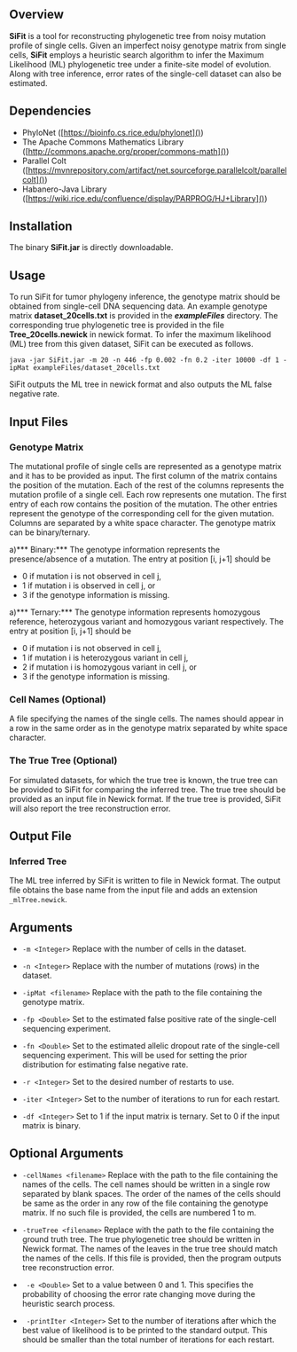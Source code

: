 ## Overview ##

**SiFit** is a tool for reconstructing phylogenetic tree from noisy mutation profile of single cells. Given an imperfect noisy genotype matrix from single cells, **SiFit** employs a heuristic search algorithm to infer the Maximum Likelihood (ML) phylogenetic tree under a finite-site model of evolution. Along with tree inference, error rates of the single-cell dataset can also be estimated.

## Dependencies ##

* PhyloNet ([https://bioinfo.cs.rice.edu/phylonet]())
* The Apache Commons Mathematics Library ([http://commons.apache.org/proper/commons-math]())
* Parallel Colt ([https://mvnrepository.com/artifact/net.sourceforge.parallelcolt/parallelcolt]())
* Habanero-Java Library ([https://wiki.rice.edu/confluence/display/PARPROG/HJ+Library]())

## Installation ##

The binary **SiFit.jar** is directly downloadable.

## Usage ##

To run SiFit for tumor phylogeny inference, the genotype matrix should be obtained from single-cell DNA sequencing data. An example genotype matrix **dataset_20cells.txt** is provided in the ***exampleFiles*** directory. The corresponding true phylogenetic tree is provided in the file **Tree_20cells.newick** in newick format. To infer the maximum likelihood (ML) tree from this given dataset, SiFit can be executed as follows.

```
java -jar SiFit.jar -m 20 -n 446 -fp 0.002 -fn 0.2 -iter 10000 -df 1 -ipMat exampleFiles/dataset_20cells.txt
```
SiFit outputs the ML tree in newick format and also outputs the ML false negative rate.

## Input Files ##
### Genotype Matrix ###
The mutational profile of single cells are represented as a genotype matrix and it has to be provided as input. The first column of the matrix contains the position of the mutation. Each of the rest of the columns represents the mutation profile of a single cell. Each row represents one mutation. The first entry of each row contains the position of the mutation. The other entries represent the genotype of the corresponding cell for the given mutation. Columns are separated by a white space character. The genotype matrix can be binary/ternary.

a)*** Binary:*** 
The genotype information represents the presence/absence of a mutation. The entry at position [i, j+1] should be

* 0 if mutation i is not observed in cell j,
* 1 if mutation i is observed in cell j, or
* 3 if the genotype information is missing.

a)*** Ternary:*** 
The genotype information represents homozygous reference, heterozygous variant and homozygous variant respectively. The entry at position [i, j+1] should be

* 0 if mutation i is not observed in cell j,
* 1 if mutation i is heterozygous variant in cell j, 
* 2 if mutation i is homozygous variant in cell j, or
* 3 if the genotype information is missing.

### Cell Names (Optional) ###
A file specifying the names of the single cells. The names should appear in a row in the same order as in the genotype matrix separated by white space character.

### The True Tree (Optional) ###
For simulated datasets, for which the true tree is known, the true tree can be provided to SiFit for comparing the inferred tree. The true tree should be provided as an input file in Newick format. If the true tree is provided, SiFit will also report the tree reconstruction error.

## Output File ##
### Inferred Tree ###
The ML tree inferred by SiFit is written to file in Newick format. The output file obtains the base name from the input file and adds an extension ```_mlTree.newick```.

## Arguments ##
* ```-m <Integer>``` Replace <Integer> with the number of cells in the dataset.

* ```-n <Integer>``` Replace <Integer> with the number of mutations (rows) in the dataset.

* ```-ipMat <filename>``` Replace <filename> with the path to the file containing the genotype matrix.

* ```-fp <Double>``` Set <Double> to the estimated false positive rate of the single-cell sequencing experiment. 

* ```-fn <Double>``` Set <Double> to the estimated allelic dropout rate of the single-cell sequencing experiment. This will be used for setting the prior distribution for estimating false negative rate.

* ```-r <Integer>``` Set <Integer> to the desired number of restarts to use.

* ```-iter <Integer>``` Set <Integer> to the number of iterations to run for each restart.

* ```-df <Integer>``` Set <Integer> to 1 if the input matrix is ternary. Set <Integer> to 0 if the input matrix is binary.

## Optional Arguments ##
* ```-cellNames <filename>``` Replace <filename> with the path to the file containing the names of the cells. The cell names should be written in a single row separated by blank spaces. The order of the names of the cells should be same as the order in any row of the file containing the genotype matrix. If no such file is provided, the cells are numbered 1 to m.

* ```-trueTree <filename>``` Replace <filename> with the path to the file containing the ground truth tree. The true phylogenetic tree should be written in Newick format. The names of the leaves in the true tree should match the names of the cells. If this file is provided, then the program outputs tree reconstruction error.

* ``` -e <Double>``` Set <Double> to a value between 0 and 1. This specifies the probability of choosing the error rate changing move during the heuristic search process.  

* ``` -printIter <Integer>``` Set <Integer> to the number of iterations after which the best value of likelihood is to be printed to the standard output. This should be smaller than the total number of iterations for each restart.